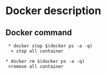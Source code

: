 # Docker description
## Docker command

     * docker stop $(docker ps -a -q)
      > stop all container  

    * docker rm $(docker ps -a -q)
     >remove all container 
